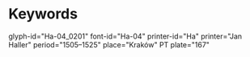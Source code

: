 # Keywords
glyph-id="Ha-04_0201"
font-id="Ha-04"
printer-id="Ha"
printer="Jan Haller"
period="1505–1525"
place="Kraków"
PT plate="167"
